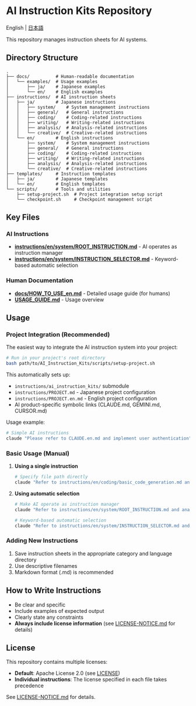# AI Instruction Kits Repository

English | [日本語](README.md)

This repository manages instruction sheets for AI systems.

## Directory Structure

```
.
├── docs/          # Human-readable documentation
│   └── examples/  # Usage examples
│       ├── ja/    # Japanese examples
│       └── en/    # English examples
├── instructions/  # AI instruction sheets
│   ├── ja/        # Japanese instructions
│   │   ├── system/    # System management instructions
│   │   ├── general/   # General instructions
│   │   ├── coding/    # Coding-related instructions
│   │   ├── writing/   # Writing-related instructions
│   │   ├── analysis/  # Analysis-related instructions
│   │   └── creative/  # Creative-related instructions
│   └── en/        # English instructions
│       ├── system/    # System management instructions
│       ├── general/   # General instructions
│       ├── coding/    # Coding-related instructions
│       ├── writing/   # Writing-related instructions
│       ├── analysis/  # Analysis-related instructions
│       └── creative/  # Creative-related instructions
├── templates/     # Instruction templates
│   ├── ja/        # Japanese templates
│   └── en/        # English templates
└── scripts/       # Tools and utilities
    ├── setup-project.sh  # Project integration setup script
    └── checkpoint.sh     # Checkpoint management script
```

## Key Files

### AI Instructions
- **[instructions/en/system/ROOT_INSTRUCTION.md](instructions/en/system/ROOT_INSTRUCTION.md)** - AI operates as instruction manager
- **[instructions/en/system/INSTRUCTION_SELECTOR.md](instructions/en/system/INSTRUCTION_SELECTOR.md)** - Keyword-based automatic selection

### Human Documentation
- **[docs/HOW_TO_USE_en.md](docs/HOW_TO_USE_en.md)** - Detailed usage guide (for humans)
- **[USAGE_GUIDE.md](USAGE_GUIDE.md)** - Usage overview

## Usage

### Project Integration (Recommended)

The easiest way to integrate the AI instruction system into your project:

```bash
# Run in your project's root directory
bash path/to/AI_Instruction_Kits/scripts/setup-project.sh
```

This automatically sets up:
- `instructions/ai_instruction_kits/` submodule
- `instructions/PROJECT.md` - Japanese project configuration
- `instructions/PROJECT.en.md` - English project configuration
- AI product-specific symbolic links (CLAUDE.md, GEMINI.md, CURSOR.md)

Usage example:
```bash
# Simple AI instructions
claude "Please refer to CLAUDE.en.md and implement user authentication"
```

### Basic Usage (Manual)

1. **Using a single instruction**
   ```bash
   # Specify file path directly
   claude "Refer to instructions/en/coding/basic_code_generation.md and..."
   ```

2. **Using automatic selection**
   ```bash
   # Make AI operate as instruction manager
   claude "Refer to instructions/en/system/ROOT_INSTRUCTION.md and analyze sales data to create a report"
   
   # Keyword-based automatic selection
   claude "Refer to instructions/en/system/INSTRUCTION_SELECTOR.md and implement a Web API"
   ```

### Adding New Instructions

1. Save instruction sheets in the appropriate category and language directory
2. Use descriptive filenames
3. Markdown format (.md) is recommended

## How to Write Instructions

- Be clear and specific
- Include examples of expected output
- Clearly state any constraints
- **Always include license information** (see [LICENSE-NOTICE.md](LICENSE-NOTICE_en.md) for details)

## License

This repository contains multiple licenses:

- **Default**: Apache License 2.0 (see [LICENSE](LICENSE))
- **Individual instructions**: The license specified in each file takes precedence

See [LICENSE-NOTICE.md](LICENSE-NOTICE_en.md) for details.